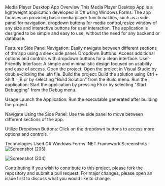 Media Player Desktop App
Overview
This Media Player Desktop App is a lightweight application developed in C# using Windows Forms. The app focuses on providing basic media player functionalities, such as a side panel for navigation, dropdown buttons for media control,resize window of any size and interactive buttons for user interaction. The application is designed to be simple and easy to use, without the need for any backend or database.

Features
Side Panel Navigation: Easily navigate between different sections of the app using a sleek side panel.
Dropdown Buttons: Access additional options and controls with dropdown buttons for a clean interface.
User-Friendly Interface: A simple and minimalistic design focused on usability and ease of access.
Open the project: Open the project in Visual Studio by double-clicking the .sln file.
Build the project: Build the solution using Ctrl + Shift + B or by selecting "Build Solution" from the Build menu.
Run the application: Start the application by pressing F5 or by selecting "Start Debugging" from the Debug menu.

Usage
Launch the Application: Run the executable generated after building the project.

Navigate Using the Side Panel: Use the side panel to move between different sections of the app.

Utilize Dropdown Buttons: Click on the dropdown buttons to access more options and controls.

Technologies Used
C#
Windows Forms
.NET Framework
Screenshots
![Screenshot (205)](https://github.com/user-attachments/assets/95854d84-bfee-4872-808e-962566f23ac6)

![Screenshot (204)](https://github.com/user-attachments/assets/b3ec65d8-f87b-4ff5-ab1f-3abde69f33a0)

Contributing
If you wish to contribute to this project, please fork the repository and submit a pull request. For major changes, please open an issue first to discuss what you would like to change.
